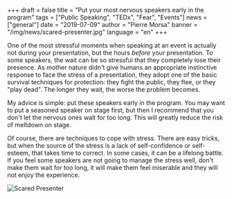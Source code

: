 +++
draft = false
title = "Put your most nervous speakers early in the program"
tags = ["Public Speaking", "TEDx", "Fear", "Events"]
news = ["general"]
date = "2019-07-09"
author = "Pierre Morsa"
banner = "/img/news/scared-presenter.jpg"
language = "en"
+++

One of the most stressful moments when speaking at an event is actually not during your presentation, but the hours *before* your presentation. To some speakers, the wait can be so stressful that they completely lose their presence. As mother nature didn't give humans an appropriate instinctive response to face the stress of a presentation, they adopt one of the basic survival techniques for protection: they fight the public, they flee, or they "play dead". The longer they wait, the worse the problem becomes.

My advice is simple: put these speakers early in the program. You may want to put a seasoned speaker on stage first, but then I recommend that you don't let the nervous ones wait for too long. This will greatly reduce the risk of meltdown on stage.

Of course, there are techniques to cope with stress. There are easy tricks, but when the source of the stress is a lack of self-confidence or self-esteem, that takes time to correct. In some cases, it can be a lifelong battle. If you feel some speakers are not going to manage the stress well, don't make them wait for too long, it will make them feel miserable and they will not enjoy the experience.

![Scared Presenter](/img/news/scared-presenter.jpg)